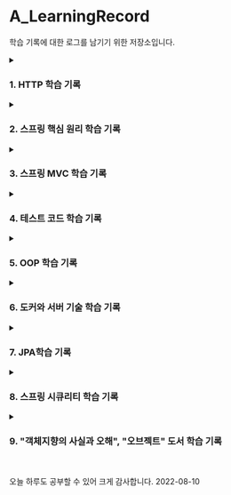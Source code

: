 # A_LearningRecord
학습 기록에 대한 로그를 남기기 위한 저장소입니다.


<details>
  <summary><h3>1. HTTP 학습 기록</h3></summary>
<div markdown="1">

> 1. [HTTP 넌 죽었다 시리즈 (1) 인터넷 네트워크- IP](https://blog.naver.com/PostView.naver?blogId=cksgurwkd12&logNo=222787802714&categoryNo=17&parentCategoryNo=0&viewDate=&currentPage=6&postListTopCurrentPage=1&from=postList&userTopListOpen=true&userTopListCount=5&userTopListManageOpen=false&userTopListCurrentPage=6) (개요)
> 2. [HTTP 넌 죽었다 시리즈 (2) 인터넷 네트워크- TCP, UDP](https://blog.naver.com/PostView.naver?blogId=cksgurwkd12&logNo=222787842395&categoryNo=17&parentCategoryNo=0&viewDate=&currentPage=6&postListTopCurrentPage=1&from=postList&userTopListOpen=true&userTopListCount=5&userTopListManageOpen=false&userTopListCurrentPage=6)
> 3. [HTTP 넌 죽었다 시리즈 (3) 인터넷 네트워크- PORT](https://blog.naver.com/PostView.naver?blogId=cksgurwkd12&logNo=222787847843&categoryNo=17&parentCategoryNo=0&viewDate=&currentPage=6&postListTopCurrentPage=1&from=postList&userTopListOpen=true&userTopListCount=5&userTopListManageOpen=false&userTopListCurrentPage=6)
> 4. [HTTP 넌 죽었다 시리즈 (4) 인터넷 네트워크- DNS](https://blog.naver.com/PostView.naver?blogId=cksgurwkd12&logNo=222787850340&categoryNo=17&parentCategoryNo=0&viewDate=&currentPage=5&postListTopCurrentPage=1&from=postList&userTopListOpen=true&userTopListCount=5&userTopListManageOpen=false&userTopListCurrentPage=5)
> 5. [HTTP 넌 죽었다 시리즈 (5) 인터넷 네트워크- URI](https://blog.naver.com/PostView.naver?blogId=cksgurwkd12&logNo=222806538086&categoryNo=17&parentCategoryNo=0&viewDate=&currentPage=5&postListTopCurrentPage=1&from=postList&userTopListOpen=true&userTopListCount=5&userTopListManageOpen=false&userTopListCurrentPage=5)
> 6. [HTTP 넌 죽었다 시리즈 (6) HTTP 기본 - HTTP가 모야?](https://blog.naver.com/PostView.naver?blogId=cksgurwkd12&logNo=222806577841&categoryNo=17&parentCategoryNo=0&viewDate=&currentPage=5&postListTopCurrentPage=1&from=postList&userTopListOpen=true&userTopListCount=5&userTopListManageOpen=false&userTopListCurrentPage=5)
> 7. [HTTP 넌 죽었다 시리즈 (7) HTTP 기본 - Stateful, Stateless](https://blog.naver.com/PostView.naver?blogId=cksgurwkd12&logNo=222806611415&categoryNo=17&parentCategoryNo=0&viewDate=&currentPage=5&postListTopCurrentPage=1&from=postList&userTopListOpen=true&userTopListCount=5&userTopListManageOpen=false&userTopListCurrentPage=5)
> 8. [HTTP 넌 죽었다 시리즈 (8) URI에는 리소스(representation)만 담아라, 행위는 HTTP 메서드를 이용하라](https://blog.naver.com/PostView.naver?blogId=cksgurwkd12&logNo=222827411630&categoryNo=17&parentCategoryNo=0&viewDate=&currentPage=5&postListTopCurrentPage=1&from=postList&userTopListOpen=true&userTopListCount=5&userTopListManageOpen=false&userTopListCurrentPage=5)
> 9. [HTTP 넌 죽었다 시리즈 (9) HTTP 메서드- GET, POST](https://blog.naver.com/PostView.naver?blogId=cksgurwkd12&logNo=222827518712&categoryNo=17&parentCategoryNo=0&viewDate=&currentPage=4&postListTopCurrentPage=1&from=postList&userTopListOpen=true&userTopListCount=5&userTopListManageOpen=false&userTopListCurrentPage=4)
> 10. [HTTP 넌 죽었다 시리즈 (10) HTTP 메서드- PUT, PATCH, DELETE](https://blog.naver.com/PostView.naver?blogId=cksgurwkd12&logNo=222827531798&categoryNo=17&parentCategoryNo=0&viewDate=&currentPage=4&postListTopCurrentPage=1&from=postList&userTopListOpen=true&userTopListCount=5&userTopListManageOpen=false&userTopListCurrentPage=4)
> 11. [HTTP 넌 죽었다 시리즈 (11) HTTP 메서드의 속성 (안전, 멱등, 캐시 가능)](https://blog.naver.com/PostView.naver?blogId=cksgurwkd12&logNo=222827545070&categoryNo=17&parentCategoryNo=0&viewDate=&currentPage=4&postListTopCurrentPage=1&from=postList&userTopListOpen=true&userTopListCount=5&userTopListManageOpen=false&userTopListCurrentPage=4)
> 12. [HTTP 넌 죽었다 시리즈 (12) 클라이언트에서 서버로 데이터 전송](https://blog.naver.com/PostView.naver?blogId=cksgurwkd12&logNo=222828790383&categoryNo=17&parentCategoryNo=0&viewDate=&currentPage=4&postListTopCurrentPage=1&from=postList&userTopListOpen=true&userTopListCount=5&userTopListManageOpen=false&userTopListCurrentPage=4)
> 13. [HTTP 넌 죽었다 시리즈 (13) 상태 코드](https://blog.naver.com/PostView.naver?blogId=cksgurwkd12&logNo=222828797127&categoryNo=17&parentCategoryNo=0&viewDate=&currentPage=4&postListTopCurrentPage=1&from=postList&userTopListOpen=true&userTopListCount=5&userTopListManageOpen=false&userTopListCurrentPage=4)
> 14. [HTTP 넌 죽었다 시리즈 (14),  2xx](https://blog.naver.com/PostView.naver?blogId=cksgurwkd12&logNo=222828800524&categoryNo=17&parentCategoryNo=0&viewDate=&currentPage=3&postListTopCurrentPage=1&from=postList&userTopListOpen=true&userTopListCount=5&userTopListManageOpen=false&userTopListCurrentPage=3)
> 15. [HTTP 넌 죽었다 시리즈 (15), 3xx](https://blog.naver.com/PostView.naver?blogId=cksgurwkd12&logNo=222828833195&categoryNo=17&parentCategoryNo=0&viewDate=&currentPage=3&postListTopCurrentPage=1&from=postList&userTopListOpen=true&userTopListCount=5&userTopListManageOpen=false&userTopListCurrentPage=3)
> 16. [HTTP 넌 죽었다 시리즈 (16) HTTP 헤더 -일반 헤더](https://blog.naver.com/PostView.naver?blogId=cksgurwkd12&logNo=222834112236&categoryNo=17&parentCategoryNo=0&viewDate=&currentPage=3&postListTopCurrentPage=1&from=postList&userTopListOpen=true&userTopListCount=5&userTopListManageOpen=false&userTopListCurrentPage=3)
> 17. [HTTP 넌 죽었다 시리즈 (17) 표현 (Representation)](https://blog.naver.com/PostView.naver?blogId=cksgurwkd12&logNo=222834125001&categoryNo=17&parentCategoryNo=0&viewDate=&currentPage=3&postListTopCurrentPage=1&from=postList&userTopListOpen=true&userTopListCount=5&userTopListManageOpen=false&userTopListCurrentPage=3)
> 18. [HTTP 넌 죽었다 시리즈 (18) 협상-ContentNegotiation](https://blog.naver.com/PostView.naver?blogId=cksgurwkd12&logNo=222834155625&categoryNo=17&parentCategoryNo=0&viewDate=&currentPage=3&postListTopCurrentPage=1&from=postList&userTopListOpen=true&userTopListCount=5&userTopListManageOpen=false&userTopListCurrentPage=3)
> 19. [HTTP 넌 죽었다 시리즈 (19) 전송 방식](https://blog.naver.com/PostView.naver?blogId=cksgurwkd12&logNo=222834167595&categoryNo=17&parentCategoryNo=0&viewDate=&currentPage=2&postListTopCurrentPage=1&from=postList&userTopListOpen=true&userTopListCount=5&userTopListManageOpen=false&userTopListCurrentPage=2)
> 20. [HTTP 넌 죽었다 시리즈 (20) 일반 정보성 헤더](https://blog.naver.com/PostView.naver?blogId=cksgurwkd12&logNo=222834181669&categoryNo=17&parentCategoryNo=0&viewDate=&currentPage=2&postListTopCurrentPage=1&from=postList&userTopListOpen=true&userTopListCount=5&userTopListManageOpen=false&userTopListCurrentPage=2)
> 21. [HTTP 넌 죽었다 시리즈 (21) 특별한 정보성 헤더](https://blog.naver.com/PostView.naver?blogId=cksgurwkd12&logNo=222834198594&categoryNo=17&parentCategoryNo=0&viewDate=&currentPage=2&postListTopCurrentPage=1&from=postList&userTopListOpen=true&userTopListCount=5&userTopListManageOpen=false&userTopListCurrentPage=2)
> 22. [HTTP 넌 죽었다 시리즈 (22) 쿠키 (특별히 중요)](https://blog.naver.com/PostView.naver?blogId=cksgurwkd12&logNo=222834725494&categoryNo=17&parentCategoryNo=0&viewDate=&currentPage=2&postListTopCurrentPage=1&from=postList&userTopListOpen=true&userTopListCount=5&userTopListManageOpen=false&userTopListCurrentPage=2)
> 23. [HTTP 넌 죽었다 시리즈 (23) 캐시 기본 동작](https://blog.naver.com/PostView.naver?blogId=cksgurwkd12&logNo=222835519471&categoryNo=17&parentCategoryNo=0&viewDate=&currentPage=2&postListTopCurrentPage=1&from=postList&userTopListOpen=true&userTopListCount=5&userTopListManageOpen=false&userTopListCurrentPage=2)
> 24. [HTTP 넌 죽었다 시리즈 (24) 검증 헤더와 조건부 요청1](https://blog.naver.com/PostView.naver?blogId=cksgurwkd12&logNo=222835639812&categoryNo=17&parentCategoryNo=0&viewDate=&currentPage=1&postListTopCurrentPage=1&from=postList&userTopListOpen=true&userTopListCount=5&userTopListManageOpen=false&userTopListCurrentPage=1)
> 25. [HTTP 넌 죽었다 시리즈 (25) 검증 헤더와 조건부 요청2](https://blog.naver.com/PostView.naver?blogId=cksgurwkd12&logNo=222835916270&categoryNo=17&parentCategoryNo=0&viewDate=&currentPage=1&postListTopCurrentPage=1&from=postList&userTopListOpen=true&userTopListCount=5&userTopListManageOpen=false&userTopListCurrentPage=1)
> 26. [HTTP 넌 죽었다 시리즈 (26) 캐시와 조건부 요청 헤더](https://blog.naver.com/PostView.naver?blogId=cksgurwkd12&logNo=222835930486&categoryNo=17&parentCategoryNo=0&viewDate=&currentPage=1&postListTopCurrentPage=1&from=postList&userTopListOpen=true&userTopListCount=5&userTopListManageOpen=false&userTopListCurrentPage=1)
> 27. [HTTP 넌 죽었다 시리즈 (27) 프록시 캐시](https://blog.naver.com/PostView.naver?blogId=cksgurwkd12&logNo=222835939638&categoryNo=17&parentCategoryNo=0&viewDate=&currentPage=1&postListTopCurrentPage=1&from=postList&userTopListOpen=true&userTopListCount=5&userTopListManageOpen=false&userTopListCurrentPage=1)
> 28. [HTTP 넌 죽었다 시리즈 (28) 캐시 무효화 (完)](https://blog.naver.com/PostView.naver?blogId=cksgurwkd12&logNo=222835953790&categoryNo=17&parentCategoryNo=0&viewDate=&currentPage=1&postListTopCurrentPage=1&from=postList&userTopListOpen=true&userTopListCount=5&userTopListManageOpen=false&userTopListCurrentPage=1)
</details>
  

<details>
  <summary><h3>2. 스프링 핵심 원리 학습 기록</h3></summary>
<div markdown="2">
  
  > 1. [순수한 자바 코드를 이용한 DI에서 스프링을 이용한 DI로](https://blog.naver.com/cksgurwkd12/222844316041)
  > 2. [스프링 컨테이너 생성 과정](https://blog.naver.com/cksgurwkd12/222844357507)
  > 3. [스프링 빈 조회 방법과 문제 정리](https://blog.naver.com/cksgurwkd12/222844377600)
  > 4. [BeanFactory와 ApplicationContext](https://blog.naver.com/cksgurwkd12/222844390001)
  > 5. [ApplicationContext의 다양한 설정 형식 지원 (java code, XML)](https://blog.naver.com/cksgurwkd12/222844406617)
  > 6. [스프링 빈 설정 메타 정보 (BeanDefinition)](https://blog.naver.com/cksgurwkd12/222844413913)
</details>
  
 
<details>
  <summary><h3>3. 스프링 MVC 학습 기록</h3></summary>
<div markdown="3">
  
> 1. .. ing

</details>
 
<details>
  <summary><h3>4. 테스트 코드 학습 기록</h3></summary>
<div markdown="4">  
  > 1.  .. ing
</details>
  
  
<details>
  <summary><h3>5. OOP 학습 기록</h3></summary>
<div markdown="5">  
  
  > 1. [의존성 주입이 필요한 이유(1) - OCP와 다형성](https://blog.naver.com/PostView.naver?blogId=cksgurwkd12&logNo=222797015280&categoryNo=47&parentCategoryNo=0&viewDate=&currentPage=1&postListTopCurrentPage=1&from=postList&userTopListOpen=true&userTopListCount=5&userTopListManageOpen=false&userTopListCurrentPage=1)
  > 2. [의존성 주입이 필요한 이유(2) - OCP와 IOC (Bean 등록을 통한 구분 확인)](https://blog.naver.com/PostView.naver?blogId=cksgurwkd12&logNo=222797015280&categoryNo=47&parentCategoryNo=0&viewDate=&currentPage=1&postListTopCurrentPage=1&from=postList&userTopListOpen=true&userTopListCount=5&userTopListManageOpen=false&userTopListCurrentPage=1)
  > 3. [자바에서의 DIP(의존관계 역전 원칙)와 OCP(개방 폐쇄 원칙), SRP(단일책임 원칙) 적용 use_case.](https://blog.naver.com/PostView.naver?blogId=cksgurwkd12&logNo=222839940770&categoryNo=47&parentCategoryNo=0&viewDate=&currentPage=1&postListTopCurrentPage=1&from=postList&userTopListOpen=true&userTopListCount=5&userTopListManageOpen=false&userTopListCurrentPage=1)
  > 4. [제어의 역전 IoC (Inversion of Control), 정적인 클래스 의존관계와 동적인 객체 의존관계](https://blog.naver.com/PostView.naver?blogId=cksgurwkd12&logNo=222842460531&categoryNo=47&parentCategoryNo=0&viewDate=&currentPage=1&postListTopCurrentPage=&from=postList&userTopListOpen=true&userTopListCount=5&userTopListManageOpen=false&userTopListCurrentPage=1)
</details>

<details>
  <summary><h3>6. 도커와 서버 기술 학습 기록</h3></summary>
<div markdown="5"> 
  
  > 1. [install docker in ubuntu 20.04](https://blog.naver.com/PostView.naver?blogId=cksgurwkd12&logNo=222629594453&categoryNo=44&parentCategoryNo=0&viewDate=&currentPage=15&postListTopCurrentPage=&from=postList&userTopListOpen=true&userTopListCount=5&userTopListManageOpen=false&userTopListCurrentPage=15)
  > 2. [[Docker] 주요 명령(1) - Docker image](https://blog.naver.com/PostView.naver?blogId=cksgurwkd12&logNo=222695617901&categoryNo=44&parentCategoryNo=0&viewDate=&currentPage=14&postListTopCurrentPage=1&from=postList&userTopListOpen=true&userTopListCount=5&userTopListManageOpen=false&userTopListCurrentPage=14)
  > 3. [[Docker] 주요 명령(2) - Container 생성, 조회, 삭제](https://blog.naver.com/PostView.naver?blogId=cksgurwkd12&logNo=222696019104&categoryNo=44&parentCategoryNo=0&viewDate=&currentPage=14&postListTopCurrentPage=1&from=postList&userTopListOpen=true&userTopListCount=5&userTopListManageOpen=false&userTopListCurrentPage=14)
  > 4. [[Docker] 주요 명령(3) - Container 실행(start)](https://blog.naver.com/PostView.naver?blogId=cksgurwkd12&logNo=222696232092&categoryNo=44&parentCategoryNo=0&viewDate=&currentPage=14&postListTopCurrentPage=1&from=postList&userTopListOpen=true&userTopListCount=5&userTopListManageOpen=false&userTopListCurrentPage=14)
  > 5. [[Docker] 주요 명령(4) - Container 실행(run)과 가비지 컬렉팅](https://blog.naver.com/PostView.naver?blogId=cksgurwkd12&logNo=222696314702&categoryNo=44&parentCategoryNo=0&viewDate=&currentPage=13&postListTopCurrentPage=1&from=postList&userTopListOpen=true&userTopListCount=5&userTopListManageOpen=false&userTopListCurrentPage=13)
  > 6. [[Docker] 주요 명령(5) - Container 상태 관리 (stop, pause)](https://blog.naver.com/PostView.naver?blogId=cksgurwkd12&logNo=222696341959&categoryNo=44&parentCategoryNo=0&viewDate=&currentPage=13&postListTopCurrentPage=1&from=postList&userTopListOpen=true&userTopListCount=5&userTopListManageOpen=false&userTopListCurrentPage=13)
  > 7. [[Docker] 주요 명령(6) - Container -p option을 통한 포트 포워딩](https://blog.naver.com/PostView.naver?blogId=cksgurwkd12&logNo=222696396426&categoryNo=44&parentCategoryNo=0&viewDate=&currentPage=13&postListTopCurrentPage=1&from=postList&userTopListOpen=true&userTopListCount=5&userTopListManageOpen=false&userTopListCurrentPage=13)
  > 8. [[Docker] 주요 명령(7) - run -v 옵션을 이용한 특정 폴더 바인딩](https://blog.naver.com/PostView.naver?blogId=cksgurwkd12&logNo=222696932411&categoryNo=44&parentCategoryNo=0&viewDate=&currentPage=13&postListTopCurrentPage=1&from=postList&userTopListOpen=true&userTopListCount=5&userTopListManageOpen=false&userTopListCurrentPage=13)
  > 9. [[Docker] 주요 명령(8) - docker system df](https://blog.naver.com/PostView.naver?blogId=cksgurwkd12&logNo=222697019072&categoryNo=44&parentCategoryNo=0&viewDate=&currentPage=13&postListTopCurrentPage=1&from=postList&userTopListOpen=true&userTopListCount=5&userTopListManageOpen=false&userTopListCurrentPage=13)
  > 10. [[Docker] 주요 명령(9) -실행중인 컨테이너 관리](https://blog.naver.com/PostView.naver?blogId=cksgurwkd12&logNo=222697066711&categoryNo=44&parentCategoryNo=0&viewDate=&currentPage=12&postListTopCurrentPage=1&from=postList&userTopListOpen=true&userTopListCount=5&userTopListManageOpen=false&userTopListCurrentPage=12)
  > 11. [[Docker] Dockerfile script를 이용한 이미지 생성](https://blog.naver.com/PostView.naver?blogId=cksgurwkd12&logNo=222697631963&categoryNo=44&parentCategoryNo=0&viewDate=&currentPage=12&postListTopCurrentPage=1&from=postList&userTopListOpen=true&userTopListCount=5&userTopListManageOpen=false&userTopListCurrentPage=12)
  > 12. [[Docker] Dockerfile의 Label (dicription)](https://blog.naver.com/PostView.naver?blogId=cksgurwkd12&logNo=222697916717&categoryNo=44&parentCategoryNo=0&viewDate=&currentPage=11&postListTopCurrentPage=1&from=postList&userTopListOpen=true&userTopListCount=5&userTopListManageOpen=false&userTopListCurrentPage=11)
  > 13. [[Docker] Dockerfile의 COPY](https://blog.naver.com/PostView.naver?blogId=cksgurwkd12&logNo=222697976106&categoryNo=44&parentCategoryNo=0&viewDate=&currentPage=11&postListTopCurrentPage=1&from=postList&userTopListOpen=true&userTopListCount=5&userTopListManageOpen=false&userTopListCurrentPage=11)
  > 14. [[Docker] docker logs, kill](https://blog.naver.com/PostView.naver?blogId=cksgurwkd12&logNo=222698068391&categoryNo=44&parentCategoryNo=0&viewDate=&currentPage=11&postListTopCurrentPage=1&from=postList&userTopListOpen=true&userTopListCount=5&userTopListManageOpen=false&userTopListCurrentPage=11)
  > 15. [[Docker] Dockerfile의 ENTRYPOINT](https://blog.naver.com/PostView.naver?blogId=cksgurwkd12&logNo=222698121105&categoryNo=44&parentCategoryNo=0&viewDate=&currentPage=11&postListTopCurrentPage=1&from=postList&userTopListOpen=true&userTopListCount=5&userTopListManageOpen=false&userTopListCurrentPage=11)
  > 16. [[Docker] Dockerfile 안에서의 RUN [apache image 구현]](https://blog.naver.com/PostView.naver?blogId=cksgurwkd12&logNo=222698145474&categoryNo=44&parentCategoryNo=0&viewDate=&currentPage=11&postListTopCurrentPage=1&from=postList&userTopListOpen=true&userTopListCount=5&userTopListManageOpen=false&userTopListCurrentPage=11)
  > 17. [[Docker] Dockerfile 안에서의 EXPOSE](https://blog.naver.com/PostView.naver?blogId=cksgurwkd12&logNo=222698158404&categoryNo=44&parentCategoryNo=0&viewDate=&currentPage=10&postListTopCurrentPage=1&from=postList&userTopListOpen=true&userTopListCount=5&userTopListManageOpen=false&userTopListCurrentPage=10)
  > 18. [[Docker] Dockerfile 안에서의 ENV](https://blog.naver.com/PostView.naver?blogId=cksgurwkd12&logNo=222698168751&categoryNo=44&parentCategoryNo=0&viewDate=&currentPage=10&postListTopCurrentPage=1&from=postList&userTopListOpen=true&userTopListCount=5&userTopListManageOpen=false&userTopListCurrentPage=10)
  > 19. [[Docker] 도커 컨테이너와 이미지 조사](https://blog.naver.com/PostView.naver?blogId=cksgurwkd12&logNo=222698181780&categoryNo=44&parentCategoryNo=0&viewDate=&currentPage=10&postListTopCurrentPage=1&from=postList&userTopListOpen=true&userTopListCount=5&userTopListManageOpen=false&userTopListCurrentPage=10)
  > 20. [[Docker] 컨테이너 활용과 연결 (Jupyter notebook-mysql)](https://blog.naver.com/PostView.naver?blogId=cksgurwkd12&logNo=222698670903&categoryNo=44&parentCategoryNo=0&viewDate=&currentPage=10&postListTopCurrentPage=1&from=postList&userTopListOpen=true&userTopListCount=5&userTopListManageOpen=false&userTopListCurrentPage=10)
  > 21. [[Docker] --link 옵션 활용](https://blog.naver.com/PostView.naver?blogId=cksgurwkd12&logNo=222698691610&categoryNo=44&parentCategoryNo=0&viewDate=&currentPage=10&postListTopCurrentPage=1&from=postList&userTopListOpen=true&userTopListCount=5&userTopListManageOpen=false&userTopListCurrentPage=10)
  > 22. [[Docker] Spring, flask, mysql 컨테이너 다루기](https://blog.naver.com/PostView.naver?blogId=cksgurwkd12&logNo=222781422773&categoryNo=44&parentCategoryNo=0&viewDate=&currentPage=1&postListTopCurrentPage=1&from=postList&userTopListOpen=true&userTopListCount=5&userTopListManageOpen=false&userTopListCurrentPage=1)
  > 23. [[Docker] 리눅스 환경에서 docker compose 연동하기](https://blog.naver.com/PostView.naver?blogId=cksgurwkd12&logNo=222783067870&categoryNo=44&parentCategoryNo=0&viewDate=&currentPage=1&postListTopCurrentPage=1&from=postList&userTopListOpen=true&userTopListCount=5&userTopListManageOpen=false&userTopListCurrentPage=1)
  
</details>
  
<details>
  <summary><h3>7. JPA학습 기록</h3></summary>
<div markdown="5"> 
  > 1. .. ing
</details>
  
<details>
  <summary><h3>8. 스프링 시큐리티 학습 기록</h3></summary>
<div markdown="5"> 
  > 1. .. ing

</details>

<details>
  <summary><h3>9. "객체지향의 사실과 오해", "오브젝트" 도서 학습 기록</h3></summary>
<div markdown="1">
  > 1.. ing
</details>

<br>
<br>
오늘 하루도 공부할 수 있어 크게 감사합니다. 2022-08-10
